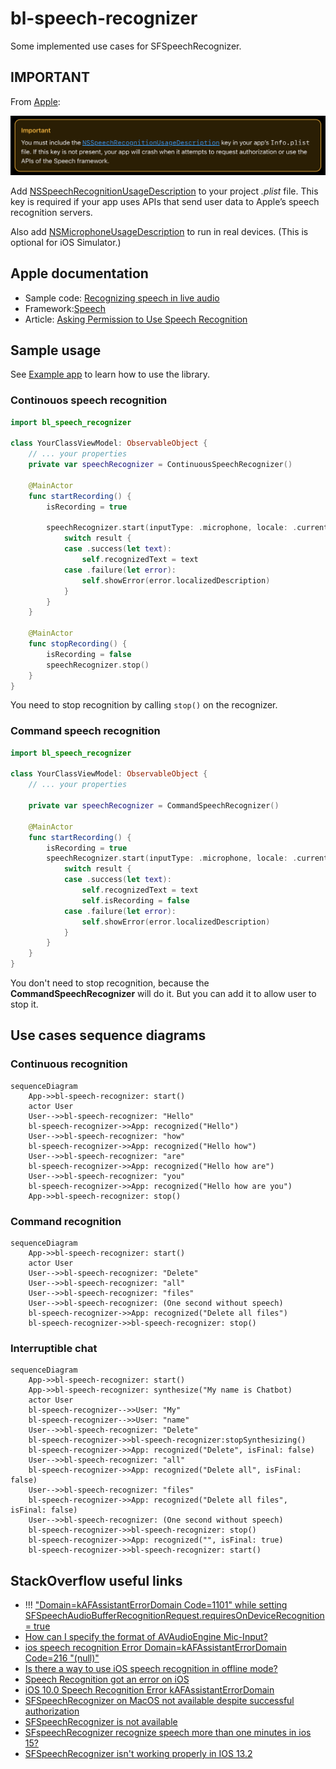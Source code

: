 # bl-speech-recognizer

Some implemented use cases for SFSpeechRecognizer. 

## IMPORTANT

From [Apple](https://developer.apple.com/documentation/speech/asking-permission-to-use-speech-recognition):

![Apple important for speech recognition](doc/apple-important-speech-recognition.png)

Add [NSSpeechRecognitionUsageDescription](https://developer.apple.com/documentation/BundleResources/Information-Property-List/NSSpeechRecognitionUsageDescription) to your project _.plist_ file. This key is required if your app uses APIs that send user data to Apple’s speech recognition servers.

Also add [NSMicrophoneUsageDescription](https://developer.apple.com/documentation/BundleResources/Information-Property-List/NSMicrophoneUsageDescription) to run in real devices. (This is optional for iOS Simulator.)

## Apple documentation

- Sample code: [Recognizing speech in live audio](https://developer.apple.com/documentation/speech/recognizing-speech-in-live-audio)
- Framework:[Speech](https://developer.apple.com/documentation/speech)
- Article: [Asking Permission to Use Speech Recognition](https://developer.apple.com/documentation/speech/asking-permission-to-use-speech-recognition)

## Sample usage

See [Example app](./examples) to learn how to use the library.

### Continouos speech recognition

```swift
import bl_speech_recognizer

class YourClassViewModel: ObservableObject { 
    // ... your properties
    private var speechRecognizer = ContinuousSpeechRecognizer()
    
    @MainActor
    func startRecording() {
        isRecording = true
    
        speechRecognizer.start(inputType: .microphone, locale: .current) { result in
            switch result {
            case .success(let text):
                self.recognizedText = text
            case .failure(let error):
                self.showError(error.localizedDescription)
            }
        }
    }

    @MainActor
    func stopRecording() {
        isRecording = false
        speechRecognizer.stop()
    }
}
```

You need to stop recognition by calling `stop()` on the recognizer.

### Command speech recognition

```swift
import bl_speech_recognizer

class YourClassViewModel: ObservableObject { 
    // ... your properties

    private var speechRecognizer = CommandSpeechRecognizer()

    @MainActor
    func startRecording() {
        isRecording = true
        speechRecognizer.start(inputType: .microphone, locale: .current) { result in
            switch result {
            case .success(let text):
                self.recognizedText = text
                self.isRecording = false
            case .failure(let error):
                self.showError(error.localizedDescription)
            }
        }
    }
}
```

You don't need to stop recognition, because the **CommandSpeechRecognizer** will do it. But you can add it to allow user to stop it.

## Use cases sequence diagrams

### Continuous recognition

```mermaid
sequenceDiagram
    App->>bl-speech-recognizer: start()
    actor User
    User-->>bl-speech-recognizer: "Hello"
    bl-speech-recognizer->>App: recognized("Hello")
    User-->>bl-speech-recognizer: "how"
    bl-speech-recognizer->>App: recognized("Hello how")
    User-->>bl-speech-recognizer: "are"
    bl-speech-recognizer->>App: recognized("Hello how are")
    User-->>bl-speech-recognizer: "you"
    bl-speech-recognizer->>App: recognized("Hello how are you")
    App->>bl-speech-recognizer: stop()
```

### Command recognition

```mermaid
sequenceDiagram
    App->>bl-speech-recognizer: start()
    actor User
    User-->>bl-speech-recognizer: "Delete"
    User-->>bl-speech-recognizer: "all"
    User-->>bl-speech-recognizer: "files"
    User-->>bl-speech-recognizer: (One second without speech)
    bl-speech-recognizer->>App: recognized("Delete all files")
    bl-speech-recognizer->>bl-speech-recognizer: stop()
```

### Interruptible chat

```mermaid
sequenceDiagram
    App->>bl-speech-recognizer: start()
    App->>bl-speech-recognizer: synthesize("My name is Chatbot)
    actor User
    bl-speech-recognizer-->>User: "My"
    bl-speech-recognizer-->>User: "name"
    User-->>bl-speech-recognizer: "Delete"
    bl-speech-recognizer->>bl-speech-recognizer:stopSynthesizing()
    bl-speech-recognizer->>App: recognized("Delete", isFinal: false)
    User-->>bl-speech-recognizer: "all"
    bl-speech-recognizer->>App: recognized("Delete all", isFinal: false)
    User-->>bl-speech-recognizer: "files"
    bl-speech-recognizer->>App: recognized("Delete all files", isFinal: false)
    User-->>bl-speech-recognizer: (One second without speech)
    bl-speech-recognizer->>bl-speech-recognizer: stop()
    bl-speech-recognizer->>App: recognized("", isFinal: true)
    bl-speech-recognizer->>bl-speech-recognizer: start()
```

## StackOverflow useful links

- !!! ["Domain=kAFAssistantErrorDomain Code=1101" while setting SFSpeechAudioBufferRecognitionRequest.requiresOnDeviceRecognition = true](https://stackoverflow.com/questions/75511637/receiving-error-domain-kafassistanterrordomain-code-1101-while-setting-sfspeec)
- [How can I specify the format of AVAudioEngine Mic-Input?](https://stackoverflow.com/questions/33484140/how-can-i-specify-the-format-of-avaudioengine-mic-input)
- [ios speech recognition Error Domain=kAFAssistantErrorDomain Code=216 "(null)"](https://stackoverflow.com/questions/44767316/ios-speech-recognition-error-domain-kafassistanterrordomain-code-216-null)
- [Is there a way to use iOS speech recognition in offline mode?](https://stackoverflow.com/questions/42900254/is-there-a-way-to-use-ios-speech-recognition-in-offline-mode)
- [Speech Recognition got an error on iOS](https://stackoverflow.com/questions/39927727/speech-recognition-got-an-error-on-ios)
- [iOS 10.0 Speech Recognition Error kAFAssistantErrorDomain](https://stackoverflow.com/questions/37805891/ios-10-0-speech-recognition-error-kafassistanterrordomain)
- [SFSpeechRecognizer on MacOS not available despite successful authorization](https://stackoverflow.com/questions/59920660/sfspeechrecognizer-on-macos-not-available-despite-successful-authorization/76836073#76836073)
- [SFSpeechRecognizer is not available](https://stackoverflow.com/questions/39741938/sfspeechrecognizer-is-not-available)
- [SFspeechRecognizer recognize speech more than one minutes in ios 15?](https://stackoverflow.com/questions/72306390/sfspeechrecognizer-recognize-speech-more-than-one-minutes-in-ios-15)
- [SFSpeechRecognizer isn't working properly in IOS 13.2](https://stackoverflow.com/questions/58673072/sfspeechrecognizer-isnt-working-properly-in-ios-13-2)
